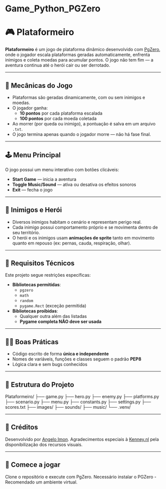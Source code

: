 # Game_Python_PGZero

# 🎮 Plataformeiro

**Plataformeiro** é um jogo de plataforma dinâmico desenvolvido com [PgZero](https://pygame-zero.readthedocs.io/en/stable/), onde o jogador escala plataformas geradas automaticamente, enfrenta inimigos e coleta moedas para acumular pontos. O jogo não tem fim — a aventura continua até o herói cair ou ser derrotado.

---

## 🧠 Mecânicas do Jogo

- Plataformas são geradas dinamicamente, com ou sem inimigos e moedas.
- O jogador ganha:
  - **10 pontos** por cada plataforma escalada
  - **100 pontos** por cada moeda coletada
- Ao morrer (por queda ou inimigo), a pontuação é salva em um arquivo `.txt`.
- O jogo termina apenas quando o jogador morre — não há fase final.

---

## 🕹️ Menu Principal

O jogo possui um menu interativo com botões clicáveis:

- **Start Game** — inicia a aventura
- **Toggle Music/Sound** — ativa ou desativa os efeitos sonoros
- **Exit** — fecha o jogo

---

## 👾 Inimigos e Herói

- Diversos inimigos habitam o cenário e representam perigo real.
- Cada inimigo possui comportamento próprio e se movimenta dentro de seu território.
- O herói e os inimigos usam **animações de sprite** tanto em movimento quanto em repouso (ex: pernas, cauda, respiração, olhar).

---

## 🧱 Requisitos Técnicos

Este projeto segue restrições específicas:

- **Bibliotecas permitidas**:
  - `pgzero`
  - `math`
  - `random`
  - `pygame.Rect` (exceção permitida)
- **Bibliotecas proibidas**:
  - Qualquer outra além das listadas
  - **Pygame completa NÃO deve ser usada**

---

## 🧑‍💻 Boas Práticas

- Código escrito de forma **única e independente**
- Nomes de variáveis, funções e classes seguem o padrão **PEP8**
- Lógica clara e sem bugs conhecidos

---

## 📁 Estrutura do Projeto
Plataformeiro/
├── game.py
├── hero.py
├── enemy.py
├── platforms.py
├── scenario.py
├── menu.py
├── constants.py
├── settings.py
├── scores.txt
├── images/
├── sounds/
├── music/
└── .venv/

---

## 📝 Créditos

Desenvolvido por [Angelo Imon](https://github.com/AngeloImon).
Agradecimentos especiais à [Kenney.nl](https://kenney.nl/assets/new-platformer-pack) pela disponibilização dos recursos visuais.

---

## 🚀 Comece a jogar

Clone o repositório e execute com PgZero.
Necessário instalar o PGZero - Recomendado um ambiente virtual.
